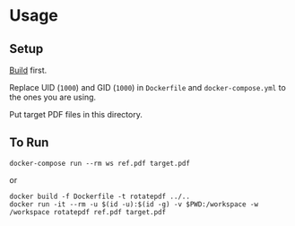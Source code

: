 # Usage

## Setup

[Build](../rotatepdf_dev/README.md) first.

Replace UID (`1000`) and GID (`1000`) in `Dockerfile` and `docker-compose.yml` to the ones you are using.

Put target PDF files in this directory.

## To Run

    docker-compose run --rm ws ref.pdf target.pdf

or

    docker build -f Dockerfile -t rotatepdf ../..
    docker run -it --rm -u $(id -u):$(id -g) -v $PWD:/workspace -w /workspace rotatepdf ref.pdf target.pdf
